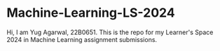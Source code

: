 # Machine-Learning-LS-2024
Hi, I am Yug Agarwal, 22B0651. This is the repo for my Learner's Space 2024 in Machine Learning assignment submissions.
